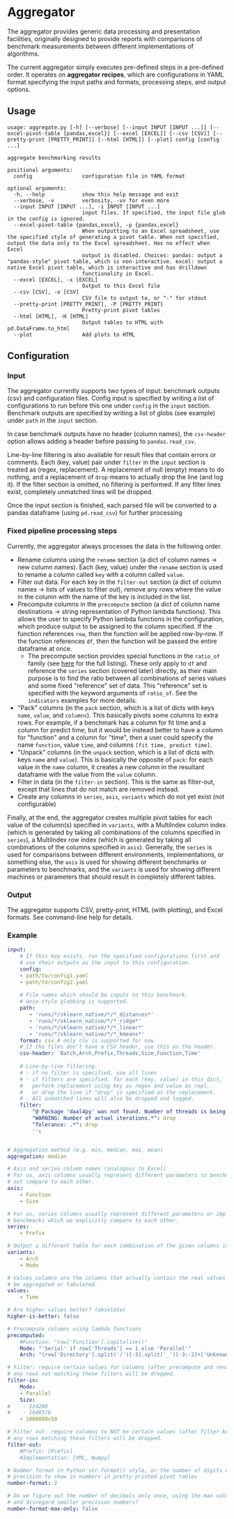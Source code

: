 # Aggregator

The aggregator provides generic data processing and presentation facilities, originally
designed to provide reports with comparisons of benchmark measurements between
different implementations of algorithms.

The current aggregator simply executes pre-defined steps in a pre-defined order.
It operates on **aggregator recipes**, which are configurations in YAML format
specifying the input paths and formats, processing steps, and output options.

## Usage
```
usage: aggregate.py [-h] [--verbose] [--input INPUT [INPUT ...]] [--excel-pivot-table {pandas,excel}] [--excel [EXCEL]] [--csv [CSV]] [--pretty-print [PRETTY_PRINT]] [--html [HTML]] [--plot] config [config ...]

aggregate benchmarking results

positional arguments:
  config                configuration file in YAML format

optional arguments:
  -h, --help            show this help message and exit
  --verbose, -v         verbosity, -vv for even more
  --input INPUT [INPUT ...], -i INPUT [INPUT ...]
                        input files. If specified, the input file glob in the config is ignored.
  --excel-pivot-table {pandas,excel}, -p {pandas,excel}
                        When outputting to an Excel spreadsheet, use the specified style of generating a pivot table. When not specified, output the data only to the Excel spreadsheet. Has no effect when Excel
                        output is disabled. Choices: pandas: output a "pandas-style" pivot table, which is non-interactive. excel: output a native Excel pivot table, which is interactive and has drilldown
                        functionality in Excel.
  --excel [EXCEL], -x [EXCEL]
                        Output to this Excel file
  --csv [CSV], -o [CSV]
                        CSV file to output to, or "-" for stdout
  --pretty-print [PRETTY_PRINT], -P [PRETTY_PRINT]
                        Pretty-print pivot tables
  --html [HTML], -H [HTML]
                        Output tables to HTML with pd.DataFrame.to_html
  --plot                Add plots to HTML
```

## Configuration

### Input
The aggregator currently supports two types of input: benchmark outputs (csv)
and configuration files. Config input is specified by writing a list of
configurations to run before this one under `config` in the `input` section.
Benchmark outputs are specified by writing a list of globs (see example)
under `path` in the `input` section.

In case benchmark outputs have no header (column names), the `csv-header`
option allows adding a header before passing to `pandas.read_csv`.

Line-by-line filtering is also available for result files that contain
errors or comments. Each (key, value) pair under `filter` in the `input`
section is treated as (regex, replacement). A replacement of null (empty)
means to do nothing, and a replacement of `drop` means to actually drop
the line (and log it). If the filter section is omitted, no filtering is
performed. If any filter lines exist, completely unmatched lines will
be dropped.

Once the input section is finished, each parsed file will be converted to
a pandas dataframe (using `pd.read_csv`) for further processing

### Fixed pipeline processing steps
Currently, the aggregator always processes the data in the following order.
- Rename columns using the `rename` section (a dict of column names ->
  new column names). Each (key, value) under the
  `rename` section is used to rename a column called `key` with a column
  called `value`.
- Filter out data. For each key in the `filter-out` section (a dict of column
  names -> lists of values to filter out), remove
  any rows where the value in the column with the name of the key is
  included in the list.
- Precompute columns in the `precompute` section (a dict of column name
  destinations -> string representation of Python lambda functions).
  This allows the user to specify Python lambda functions
  in the configuration, which produce output to be assigned to the column
  specified. If the function references `row`, then the function will be
  applied row-by-row. If the function references `df`, then the function
  will be passed the entire dataframe at once.
  - The precompute section provides special functions in the `ratio_of`
    family (see [here](https://github.com/IntelPython/bearysta/blob/master/bearysta/aggregate.py#L407)
    for the full listing). These only apply to `df` and reference the
    `series` section (covered later) directly, as their main purpose is to
    find the ratio between all combinations of series values and some
    fixed "reference" set of data. This "reference" set is specified
    with the keyword arguments of `ratio_of`. See the `indicators`
    examples for more details.
- "Pack" columns (in the `pack` section, which is a list of dicts
  with keys `name`, `value`, and `columns`). This basically pivots
  some columns to extra rows. For example, if a benchmark has a column
  for fit time and a column for predict time, but it would be instead
  better to have a column for "function" and a column for "time", then
  a user could specify the name `function`, value `time`, and columns
  `[fit time, predict time]`.
- "Unpack" columns (in the `unpack` section, which is a list of dicts
  with keys `name` and `value`). This is basically the opposite of
  `pack`: for each value in the `name` column, it creates a new column
  in the resultant dataframe with the value from the `value` column.
- Filter in data (in the `filter-in` section). This is the same as
  filter-out, except that lines that do not match are
  removed instead.
- Create any columns in `series`, `axis`, `variants` which do not yet
  exist (not configurable)


Finally, at the end, the aggregator creates multiple pivot tables for each
value of the column(s) specified in `variants`, with
a MultiIndex column index (which is generated by taking all combinations
of the columns specified in `series`), a MultiIndex row index
(which is generated by taking all combinations of the columns specified
in `axis`). Generally, the `series` is used for comparisons between
different environments, implementations, or something else, the
`axis` is used for showing different benchmarks or parameters to benchmarks,
and the `variants` is used for showing different machines or parameters
that should result in completely different tables.

### Output
The aggregator supports CSV, pretty-print, HTML (with plotting), and Excel
formats. See command-line help for details.
  

### Example
```yaml
input:
    # If this key exists, run the specified configurations first and 
    # use their outputs as the input to this configuration.
    config:
    - path/to/config1.yaml
    - path/to/config2.yaml
    
    # File names which should be inputs to this benchmark.
    # Unix-style globbing is supported.
    path:
       - 'runs/*/sklearn_native/*/*_distances*'
       - 'runs/*/sklearn_native/*/*_ridge*'
       - 'runs/*/sklearn_native/*/*_linear*'
       - 'runs/*/sklearn_native/*/*_kmeans*'
    format: csv # only csv is supported for now
    # If the files don't have a CSV header, use this as the header.
    csv-header: 'Batch,Arch,Prefix,Threads,Size,Function,Time'
    
    # Line-by-line filtering.
    # - if no filter is specified, use all lines
    # - if filters are specified, for each (key, value) in this dict,
    #   perform replacement using key as regex and value as repl,
    #   or drop the line if "drop" is specified as the replacement.
    # - All unmatched lines will also be dropped and logged.
    filter:
        "@ Package 'daal4py' was not found. Number of threads is being ignored": drop
        "WARNING: Number of actual iterations.*": drop
        "Tolerance: .*": drop
        '':


# Aggregation method (e.g. min, median, max, mean)
aggregation: median

# Axis and series column names (analogous to Excel)
# For us, axis columns usually represent different parameters to benchmarks which we do
# not compare to each other.
axis:
    - Function
    - Size

# For us, series columns usually represent different parameters or implementations of
# benchmarks which we explicitly compare to each other.
series:
    - Prefix

# Output a different table for each combination of the given columns in variants.
variants:
    - Arch
    - Mode

# Values columns are the columns that actually contain the real values which are to
# be aggregated or tabulated.
values:
    - Time

# Are higher values better? (obsolete)
higher-is-better: false

# Precompute columns using lambda functions
precomputed:
    #Function: "row['Function'].capitalize()"
    Mode: "'Serial' if row['Threads'] == 1 else 'Parallel'"
    Arch: "(row['Directory'].split('/')[-3].split('_')[-3:-2]+['Unknown'])[0]"

# Filter: require certain values for columns (after precompute and rename)
# any rows not matching these filters will be dropped.
filter-in:
    Mode:
    - Parallel
    Size:
#    - 524288
#    - 1048576
    - 1000000x50

# Filter out: require columns to NOT be certain values (after filter-keep)
# any rows matching these filters will be dropped.
filter-out:
    #Prefix: [Prefix]
    #Implementation: [VML, Numpy]

# Number format in Python str.format() style, or the number of digits of
# precision to show in numbers in pretty-printed pivot tables
number-format: 2

# Do we figure out the number of decimals only once, using the max value,
# and disregard smaller precision numbers?
number-format-max-only: false
```
